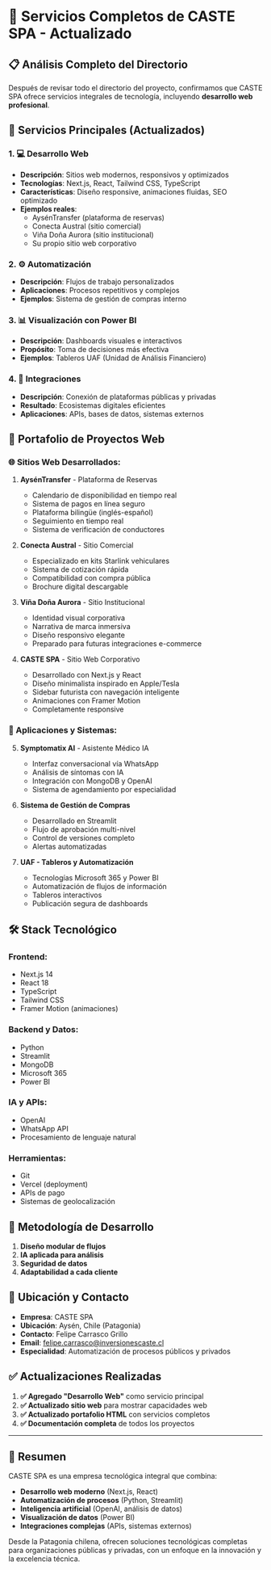 # 🚀 Servicios Completos de CASTE SPA - Actualizado

## 📋 **Análisis Completo del Directorio**

Después de revisar todo el directorio del proyecto, confirmamos que CASTE SPA ofrece servicios integrales de tecnología, incluyendo **desarrollo web profesional**.

## 🎯 **Servicios Principales (Actualizados)**

### 1. **💻 Desarrollo Web**
- **Descripción**: Sitios web modernos, responsivos y optimizados
- **Tecnologías**: Next.js, React, Tailwind CSS, TypeScript
- **Características**: Diseño responsive, animaciones fluidas, SEO optimizado
- **Ejemplos reales**:
  - AysénTransfer (plataforma de reservas)
  - Conecta Austral (sitio comercial)
  - Viña Doña Aurora (sitio institucional)
  - Su propio sitio web corporativo

### 2. **⚙️ Automatización**
- **Descripción**: Flujos de trabajo personalizados
- **Aplicaciones**: Procesos repetitivos y complejos
- **Ejemplos**: Sistema de gestión de compras interno

### 3. **📊 Visualización con Power BI**
- **Descripción**: Dashboards visuales e interactivos
- **Propósito**: Toma de decisiones más efectiva
- **Ejemplos**: Tableros UAF (Unidad de Análisis Financiero)

### 4. **🔄 Integraciones**
- **Descripción**: Conexión de plataformas públicas y privadas
- **Resultado**: Ecosistemas digitales eficientes
- **Aplicaciones**: APIs, bases de datos, sistemas externos

## 💼 **Portafolio de Proyectos Web**

### **🌐 Sitios Web Desarrollados:**

1. **AysénTransfer** - Plataforma de Reservas
   - Calendario de disponibilidad en tiempo real
   - Sistema de pagos en línea seguro
   - Plataforma bilingüe (inglés-español)
   - Seguimiento en tiempo real
   - Sistema de verificación de conductores

2. **Conecta Austral** - Sitio Comercial
   - Especializado en kits Starlink vehiculares
   - Sistema de cotización rápida
   - Compatibilidad con compra pública
   - Brochure digital descargable

3. **Viña Doña Aurora** - Sitio Institucional
   - Identidad visual corporativa
   - Narrativa de marca inmersiva
   - Diseño responsivo elegante
   - Preparado para futuras integraciones e-commerce

4. **CASTE SPA** - Sitio Web Corporativo
   - Desarrollado con Next.js y React
   - Diseño minimalista inspirado en Apple/Tesla
   - Sidebar futurista con navegación inteligente
   - Animaciones con Framer Motion
   - Completamente responsive

### **🤖 Aplicaciones y Sistemas:**

5. **Symptomatix AI** - Asistente Médico IA
   - Interfaz conversacional vía WhatsApp
   - Análisis de síntomas con IA
   - Integración con MongoDB y OpenAI
   - Sistema de agendamiento por especialidad

6. **Sistema de Gestión de Compras**
   - Desarrollado en Streamlit
   - Flujo de aprobación multi-nivel
   - Control de versiones completo
   - Alertas automatizadas

7. **UAF - Tableros y Automatización**
   - Tecnologías Microsoft 365 y Power BI
   - Automatización de flujos de información
   - Tableros interactivos
   - Publicación segura de dashboards

## 🛠️ **Stack Tecnológico**

### **Frontend:**
- Next.js 14
- React 18
- TypeScript
- Tailwind CSS
- Framer Motion (animaciones)

### **Backend y Datos:**
- Python
- Streamlit
- MongoDB
- Microsoft 365
- Power BI

### **IA y APIs:**
- OpenAI
- WhatsApp API
- Procesamiento de lenguaje natural

### **Herramientas:**
- Git
- Vercel (deployment)
- APIs de pago
- Sistemas de geolocalización

## 🎨 **Metodología de Desarrollo**

1. **Diseño modular de flujos**
2. **IA aplicada para análisis**
3. **Seguridad de datos**
4. **Adaptabilidad a cada cliente**

## 📍 **Ubicación y Contacto**

- **Empresa**: CASTE SPA
- **Ubicación**: Aysén, Chile (Patagonia)
- **Contacto**: Felipe Carrasco Grillo
- **Email**: felipe.carrasco@inversionescaste.cl
- **Especialidad**: Automatización de procesos públicos y privados

## ✅ **Actualizaciones Realizadas**

1. **✅ Agregado "Desarrollo Web"** como servicio principal
2. **✅ Actualizado sitio web** para mostrar capacidades web
3. **✅ Actualizado portafolio HTML** con servicios completos
4. **✅ Documentación completa** de todos los proyectos

---

## 🎯 **Resumen**

CASTE SPA es una empresa tecnológica integral que combina:
- **Desarrollo web moderno** (Next.js, React)
- **Automatización de procesos** (Python, Streamlit)
- **Inteligencia artificial** (OpenAI, análisis de datos)
- **Visualización de datos** (Power BI)
- **Integraciones complejas** (APIs, sistemas externos)

Desde la Patagonia chilena, ofrecen soluciones tecnológicas completas para organizaciones públicas y privadas, con un enfoque en la innovación y la excelencia técnica. 